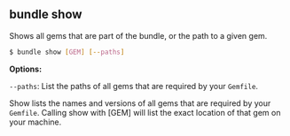 ## bundle show

Shows all gems that are part of the bundle, or the path to a given gem.

``` bash 
$ bundle show [GEM] [--paths]
```

**Options:**

`--paths`: List the paths of all gems that are required by your `Gemfile`.

Show lists the names and versions of all gems that are required by your `Gemfile`.
Calling show with [GEM] will list the exact location of that gem on your machine.
